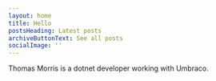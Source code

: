 ```yaml
---
layout: home
title: Hello
postsHeading: Latest posts
archiveButtonText: See all posts
socialImage: ''
---
```

Thomas Morris is a dotnet developer working with Umbraco. 